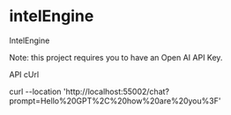# intelEngine
IntelEngine


Note: this project requires you to have an Open AI API Key.

API cUrl

curl --location 'http://localhost:55002/chat?prompt=Hello%20GPT%2C%20how%20are%20you%3F'
